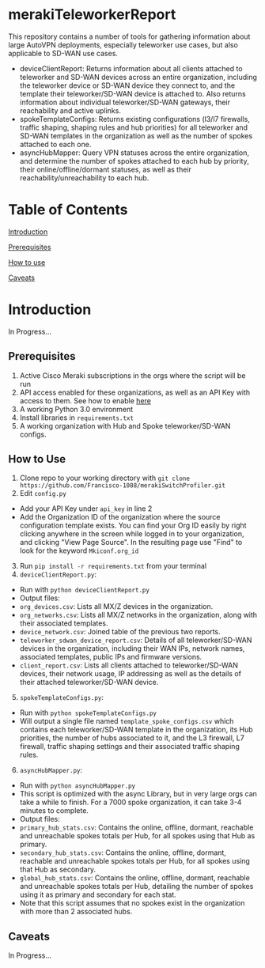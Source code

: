 # merakiTeleworkerReport

This repository contains a number of tools for gathering information about large AutoVPN deployments, especially teleworker use cases, but also applicable to SD-WAN use cases.

* deviceClientReport: Returns information about all clients attached to teleworker and SD-WAN devices across an entire organization, including the teleworker device or SD-WAN device they connect to, and the template their teleworker/SD-WAN device is attached to. Also returns information about individual teleworker/SD-WAN gateways, their reachability and active uplinks.
* spokeTemplateConfigs: Returns existing configurations (l3/l7 firewalls, traffic shaping, shaping rules and hub priorities) for all teleworker and SD-WAN templates in the organization as well as the number of spokes attached to each one.
* asyncHubMapper: Query VPN statuses across the entire organization, and determine the number of spokes attached to each hub by priority, their online/offline/dormant statuses, as well as their reachability/unreachability to each hub.

# Table of Contents

[Introduction](#intro)

[Prerequisites](#prereq)

[How to use](#howtouse)

[Caveats](#caveats)

<a id="intro"></a>

# Introduction

In Progress...

<a id="prereq"></a>

## Prerequisites

1. Active Cisco Meraki subscriptions in the orgs where the script will be run
2. API access enabled for these organizations, as well as an API Key with access to them. See how to enable [here](https://documentation.meraki.com/General_Administration/Other_Topics/Cisco_Meraki_Dashboard_API)
3. A working Python 3.0 environment
4. Install libraries in `requirements.txt`
5. A working organization with Hub and Spoke teleworker/SD-WAN configs.

<a id="howtouse"></a>

## How to Use

1. Clone repo to your working directory with `git clone https://github.com/Francisco-1088/merakiSwitchProfiler.git`
2. Edit `config.py`
* Add your API Key under `api_key` in line 2
* Add the Organization ID of the organization where the source configuration template exists. You can find your Org ID easily by right clicking anywhere in the screen while logged in to your organization, and clicking "View Page Source". In the resulting page use "Find" to look for the keyword `Mkiconf.org_id`
3. Run `pip install -r requirements.txt` from your terminal
4. `deviceClientReport.py`:
* Run with `python deviceClientReport.py`
* Output files:
* `org_devices.csv`: Lists all MX/Z devices in the organization.
* `org_networks.csv`: Lists all MX/Z networks in the organization, along with their associated templates.
* `device_network.csv`: Joined table of the previous two reports.
* `teleworker_sdwan_device_report.csv`: Details of all teleworker/SD-WAN devices in the organization, including their WAN IPs, network names, associated templates, public IPs and firmware versions.
* `client_report.csv`: Lists all clients attached to teleworker/SD-WAN devices, their network usage, IP addressing as well as the details of their attached teleworker/SD-WAN device.
5. `spokeTemplateConfigs.py`:
* Run with `python spokeTemplateConfigs.py`
* Will output a single file named `template_spoke_configs.csv` which contains each teleworker/SD-WAN template in the organization, its Hub priorities, the number of hubs associated to it, and the L3 firewall, L7 firewall, traffic shaping settings and their associated traffic shaping rules.
6. `asyncHubMapper.py`:
* Run with `python asyncHubMapper.py`
* This script is optimized with the async Library, but in very large orgs can take a while to finish. For a 7000 spoke organization, it can take 3-4 minutes to complete.
* Output files:
* `primary_hub_stats.csv`: Contains the online, offline, dormant, reachable and unreachable spokes totals per Hub, for all spokes using that Hub as primary.
* `secondary_hub_stats.csv`: Contains the online, offline, dormant, reachable and unreachable spokes totals per Hub, for all spokes using that Hub as secondary.
* `global_hub_stats.csv`: Contains the online, offline, dormant, reachable and unreachable spokes totals per Hub, detailing the number of spokes using it as primary and secondary for each stat.
* Note that this script assumes that no spokes exist in the organization with more than 2 associated hubs.

<a id="caveats"></a>

## Caveats

In Progress...
